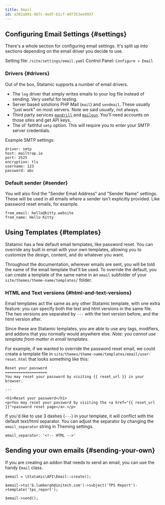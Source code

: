 ```yaml
---
title: Email
id: a382a891-987c-4edf-b1cf-497353ee9937
---
```

## Configuring Email Settings {#settings}
There's a whole section for configuring email settings. It's split up into sections depending on the email driver you decide to use.

Setting file: `/site/settings/email.yaml`
Control Panel: `Configure » Email`

### Drivers {#drivers}
Out of the box, Statamic supports a number of email drivers.

- The `log` driver that simply writes emails to your log file instead of sending. Very useful for testing.
- Server based solutions PHP Mail (`mail`) and `sendmail`. These usually "just work" on most servers. Note we said _usually_, not always.
- Third party services [`mandrill`](https://mandrillapp.com) and [`mailgun`](https://www.mailgun.com/). You'll need accounts on those sites and get API keys.
- The ol' faithful `smtp` option. This will require you to enter your SMTP server credentials.

Example SMTP settings:

```
driver: smtp
host: mailtrap.io
port: 2525
encryption: tls
username: 123
password: abc
```

### Default sender {#sender}

You will also find the "Sender Email Address" and "Sender Name" settings. These will be used in all emails where a sender isn't explicitly provided. Like password reset emails, for example.

```
from_email: hello@kitty.website
from_name: Hello Kitty
```

## Using Templates {#templates}
Statamic has a few default email templates, like password reset. You can override any built in email with your own templates, allowing you to
customize the design, content, and do whatever you want.

Throughout the documentation, wherever emails are sent, you will be told the name of the email template that'll be used. To override the default, you can create a template of the same name in an `email`
subfolder of your `site/themes/theme-name/templates/` folder.

### HTML and Text versions {#html-and-text-versions}

Email templates act the same as any other Statamic template, with one extra feature: you can specify both the text and html versions in the same file. The two versions are separated by `---` with the text version before, and the html version after.

Since these are Statamic templates, you are able to use any tags, modifiers, and addons that you normally would anywhere else. _Note: you cannot use template front-matter in email templates._

For example, if we wanted to override the password reset email, we could create a template file in `site/themes/theme-name/templates/email/user-reset.html` that looks something like this:

```
Reset your password
===================
You may reset your password by visiting {{ reset_url }} in your browser.

---

<h1>Reset your password</h1>
<p>You may reset your password by visiting the <a href="{{ reset_url }}">password reset page</a>.</p>
```

If you'd like to use 3 dashes (`---`) in your template, it will conflict with the default text/html
separator. You can adjust the separator by changing the `email_separator` string in Theming settings.

``` .language-yaml
email_separator: '<!-- HTML -->'
```


## Sending your own emails {#sending-your-own}
If you are creating an addon that needs to send an email, you can use the handy `Email` class.

``` .language-php
$email = \Statamic\API\Email::create();

$email->to('b.lumbergh@initech.com')->subject('TPS Report')->template('tps_report');

$email->send();
```
